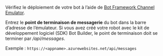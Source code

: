 Vérifiez le déploiement de votre bot à l’aide de [Bot Framework Channel Emulator](~/bot-service-debug-emulator.md). 

Entrez le **point de terminaison de messagerie** du bot dans la barre d’adresse de l’émulateur. Si vous avez créé votre robot avec le kit de développement logiciel (SDK) Bot Builder, le point de terminaison doit se terminer par */api/messages*.

Exemple : `https://<appname>.azurewebsites.net/api/messages`
